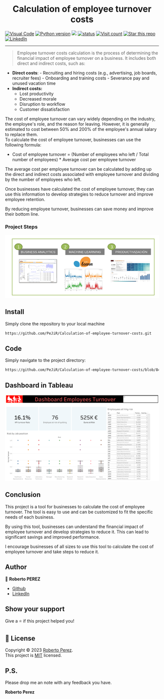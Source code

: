 <h1 align="center">Calculation of employee turnover costs</h1>

<a href="https://vscode.dev/github/PeJiR/Calculation-of-employee-turnover-costs" target="_blank"> <img border=0 src="https://img.shields.io/badge/Open%20in%20Visual%20Studio%20Code-blue" alt="Visual Code"></a>
<a href="https://github.com/PeJiR/Calculation-of-employee-turnover-costs.git" target="_blank"> <img border=0 src="https://img.shields.io/badge/python-2.7,%203.6+-blue.svg?style=flat" alt="Python version"></a>
<a target="new" href="https://public.tableau.com/app/profile/roberto.perez2846/vizzes"><img src="https://hits.seeyoufarm.com/api/count/incr/badge.svg?url=https%3A%2F%2Fpublic.tableau.com%2Fapp%2Fprofile%2Froberto.perez2846%2Fvizzes&count_bg=%2379C83D&title_bg=%23555555&icon=&icon_color=%23E7E7E7&title=hits&edge_flat=false"/></a>
<a href="https://github.com/PeJiR/Calculation-of-employee-turnover-costs.git" target="_blank"><img src="https://img.shields.io/pypi/status/ezibpy.svg?maxAge=60" alt="status"/></a>
<a target="new" href="https://github.com/PeJiR/Calculation-of-employee-turnover-costs.git"><img src="https://hits.seeyoufarm.com/api/count/incr/badge.svg?url=https%3A%2F%2Fgithub.com%2FPeJiR%2FCalculation-of-employee-turnover-costs.git&count_bg=%2379C83D&title_bg=%23555555&icon=&icon_color=%23E7E7E7&title=Views&edge_flat=false" alt="Visit count"/></a>
<a target="new" href="https://github.com/PeJiR/Calculation-of-employee-turnover-costs "><img border=0 src="https://img.shields.io/github/stars/Pejir/Calculation-of-employee-turnover-costs .svg?style=social&label=Star&maxAge=60" alt="Star this repo"></a>
<a href="https://www.linkedin.com/in/pejir/" target="_blank"><img src="https://img.shields.io/badge/LinkedIn-blue?style=flat&logo=linkedin&labelColor=blue" alt="LinkedIn" /></a>

---

> Employee turnover costs calculation is the process of determining the financial impact of employee turnover on a business. It includes both direct and         indirect costs, such as:
- **Direct costs**:
      - Recruiting and hiring costs (e.g., advertising, job boards, recruiter fees)
      - Onboarding and training costs
      - Severance pay and unused vacation time
 - **Indirect costs:**
      - Lost productivity
      - Decreased morale
      - Disruption to workflow
      - Customer dissatisfaction

The cost of employee turnover can vary widely depending on the industry, the employee's role, and the reason for leaving. However, it is generally      estimated to cost between 50% and 200% of the employee's annual salary to replace them.    
To calculate the cost of employee turnover, businesses can use the following formula:
  
- Cost of employee turnover = (Number of employees who left / Total number of employees) * Average cost per employee turnover
  
The average cost per employee turnover can be calculated by adding up the direct and indirect costs associated with employee turnover and dividing by the number of employees who left.
  
Once businesses have calculated the cost of employee turnover, they can use this information to develop strategies to reduce turnover and improve employee     retention.
  
By reducing employee turnover, businesses can save money and improve their bottom line.
### Project Steps
[<img src = "project.png">](TPS_Dia_1_Configuracion.ipynb)
  
## Install
Simply clone the repository to your local machine  
```sh
https://github.com/PeJiR/Calculation-of-employee-turnover-costs.git
 ```
## Code
Simply navigate to the project directory:

```sh
https://github.com/PeJiR/Calculation-of-employee-turnover-costs/blob/84dacbac130368b24ff71f3b1f85fc4e9332e026/Employee%20turnover%20costs%20calculation.ipynb
```

## Dashboard in Tableau

 [<img src = "Tableau.png">](https://public.tableau.com/shared/P6PGN3KPC?:display_count=n&:origin=viz_share_link)

## Conclusion
This project is a tool for businesses to calculate the cost of employee turnover. The tool is easy to use and can be customized to fit the specific needs of each business.

By using this tool, businesses can understand the financial impact of employee turnover and develop strategies to reduce it. This can lead to significant savings and improved performance.

I encourage businesses of all sizes to use this tool to calculate the cost of employee turnover and take steps to reduce it.

## Author

👤 **Roberto PEREZ**

<!---* Website: pejir
* [Twitter](https://twitter.com/pejir)--->
* [Github](https://github.com/pejir)
* [LinkedIn](https://linkedin.com/in/pejir)

<!---
## 🤝 Contributing

Contributions, issues and feature requests are welcome!<br />Feel free to check [issues page](pejir). You can also take a look at the [contributing guide](pejir).
---> 

## Show your support

Give a ⭐️ if this project helped you!

<!---
<a href="https://www.patreon.com/pejir">
  <img src="https://c5.patreon.com/external/logo/become_a_patron_button@2x.png" width="160">
</a>
--->

## 📝 License

Copyright © 2023 [Roberto Perez](https://github.com/PeJiR).<br />
This project is [MIT](https://opensource.org/license/mit/) licensed.




P.S.
------------

Please drop me an note with any feedback you have.

**Roberto Perez**
